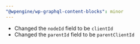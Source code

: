 ```yaml
---
"@wpengine/wp-graphql-content-blocks": minor
---
```


- Changed the `nodeId` field to be `clientId`
- Changed the `parentId` field to be `parentClientId`

